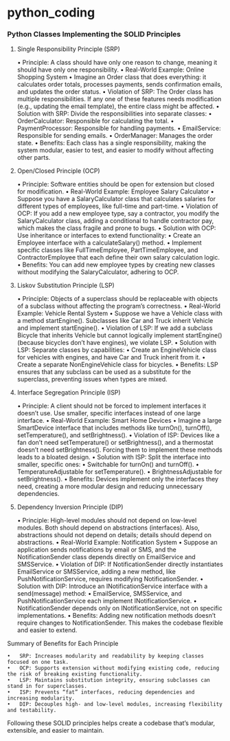 # python_coding
### Python Classes Implementing the SOLID Principles

1. Single Responsibility Principle (SRP)

	•	Principle: A class should have only one reason to change, meaning it should have only one responsibility.
	•	Real-World Example: Online Shopping System
	•	Imagine an Order class that does everything: it calculates order totals, processes payments, sends confirmation emails, and updates the order status.
	•	Violation of SRP: The Order class has multiple responsibilities. If any one of these features needs modification (e.g., updating the email template), the entire class might be affected.
	•	Solution with SRP: Divide the responsibilities into separate classes:
	•	OrderCalculator: Responsible for calculating the total.
	•	PaymentProcessor: Responsible for handling payments.
	•	EmailService: Responsible for sending emails.
	•	OrderManager: Manages the order state.
	•	Benefits: Each class has a single responsibility, making the system modular, easier to test, and easier to modify without affecting other parts.

2. Open/Closed Principle (OCP)

	•	Principle: Software entities should be open for extension but closed for modification.
	•	Real-World Example: Employee Salary Calculator
	•	Suppose you have a SalaryCalculator class that calculates salaries for different types of employees, like full-time and part-time.
	•	Violation of OCP: If you add a new employee type, say a contractor, you modify the SalaryCalculator class, adding a conditional to handle contractor pay, which makes the class fragile and prone to bugs.
	•	Solution with OCP: Use inheritance or interfaces to extend functionality:
	•	Create an Employee interface with a calculateSalary() method.
	•	Implement specific classes like FullTimeEmployee, PartTimeEmployee, and ContractorEmployee that each define their own salary calculation logic.
	•	Benefits: You can add new employee types by creating new classes without modifying the SalaryCalculator, adhering to OCP.

3. Liskov Substitution Principle (LSP)

	•	Principle: Objects of a superclass should be replaceable with objects of a subclass without affecting the program’s correctness.
	•	Real-World Example: Vehicle Rental System
	•	Suppose we have a Vehicle class with a method startEngine(). Subclasses like Car and Truck inherit Vehicle and implement startEngine().
	•	Violation of LSP: If we add a subclass Bicycle that inherits Vehicle but cannot logically implement startEngine() (because bicycles don’t have engines), we violate LSP.
	•	Solution with LSP: Separate classes by capabilities:
	•	Create an EngineVehicle class for vehicles with engines, and have Car and Truck inherit from it.
	•	Create a separate NonEngineVehicle class for bicycles.
	•	Benefits: LSP ensures that any subclass can be used as a substitute for the superclass, preventing issues when types are mixed.

4. Interface Segregation Principle (ISP)

	•	Principle: A client should not be forced to implement interfaces it doesn’t use. Use smaller, specific interfaces instead of one large interface.
	•	Real-World Example: Smart Home Devices
	•	Imagine a large SmartDevice interface that includes methods like turnOn(), turnOff(), setTemperature(), and setBrightness().
	•	Violation of ISP: Devices like a fan don’t need setTemperature() or setBrightness(), and a thermostat doesn’t need setBrightness(). Forcing them to implement these methods leads to a bloated design.
	•	Solution with ISP: Split the interface into smaller, specific ones:
	•	Switchable for turnOn() and turnOff().
	•	TemperatureAdjustable for setTemperature().
	•	BrightnessAdjustable for setBrightness().
	•	Benefits: Devices implement only the interfaces they need, creating a more modular design and reducing unnecessary dependencies.

5. Dependency Inversion Principle (DIP)

	•	Principle: High-level modules should not depend on low-level modules. Both should depend on abstractions (interfaces). Also, abstractions should not depend on details; details should depend on abstractions.
	•	Real-World Example: Notification System
	•	Suppose an application sends notifications by email or SMS, and the NotificationSender class depends directly on EmailService and SMSService.
	•	Violation of DIP: If NotificationSender directly instantiates EmailService or SMSService, adding a new method, like PushNotificationService, requires modifying NotificationSender.
	•	Solution with DIP: Introduce an INotificationService interface with a send(message) method:
	•	EmailService, SMSService, and PushNotificationService each implement INotificationService.
	•	NotificationSender depends only on INotificationService, not on specific implementations.
	•	Benefits: Adding new notification methods doesn’t require changes to NotificationSender. This makes the codebase flexible and easier to extend.

Summary of Benefits for Each Principle

	•	SRP: Increases modularity and readability by keeping classes focused on one task.
	•	OCP: Supports extension without modifying existing code, reducing the risk of breaking existing functionality.
	•	LSP: Maintains substitution integrity, ensuring subclasses can stand in for superclasses.
	•	ISP: Prevents “fat” interfaces, reducing dependencies and increasing modularity.
	•	DIP: Decouples high- and low-level modules, increasing flexibility and testability.

Following these SOLID principles helps create a codebase that’s modular, extensible, and easier to maintain.
